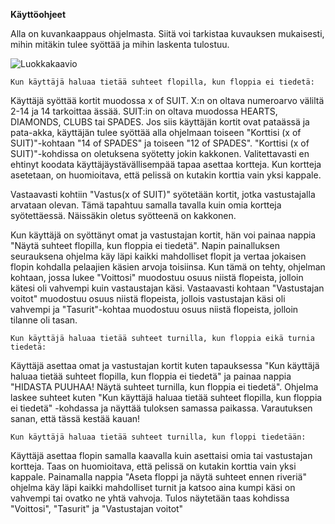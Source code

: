 **Käyttöohjeet**

Alla on kuvankaappaus ohjelmasta. Siitä voi tarkistaa kuvauksen mukaisesti, mihin mitäkin tulee syöttää ja mihin laskenta tulostuu.

![Luokkakaavio](https://github.com/pidrmasiin/omahahelp/blob/master/dokumentaatio/Kuvakaappaus-ohjelmasta.png)

```
Kun käyttäjä haluaa tietää suhteet flopilla, kun floppia ei tiedetä:
```

Käyttäjä syöttää kortit muodossa x of SUIT. X:n on oltava numeroarvo väliltä 2-14 ja 14 tarkoittaa ässää.
SUIT:in on oltava muodossa HEARTS, DIAMONDS, CLUBS tai SPADES. Jos siis käyttäjän kortit ovat pataässä ja pata-akka, käyttäjän tulee syöttää alla ohjelmaan toiseen "Korttisi (x of SUIT)"-kohtaan "14 of SPADES" ja toiseen "12 of SPADES". "Korttisi (x of SUIT)"-kohdissa on oletuksena syötetty jokin kakkonen. Valitettavasti en ehtinyt koodata käyttäjäystävällisempää tapaa asettaa kortteja. Kun kortteja asetetaan, on huomioitava, että pelissä on kutakin korttia vain yksi kappale.

Vastaavasti kohtiin "Vastus(x of SUIT)" syötetään kortit, jotka vastustajalla arvataan olevan. Tämä tapahtuu samalla tavalla kuin omia kortteja syötettäessä. Näissäkin oletus syötteenä on kakkonen.

Kun käyttäjä on syöttänyt omat ja vastustajan kortit, hän voi painaa nappia "Näytä suhteet flopilla, kun floppia ei tiedetä". Napin painalluksen seurauksena ohjelma käy läpi kaikki mahdolliset flopit ja vertaa jokaisen flopin kohdalla pelaajien käsien arvoja toisiinsa. Kun tämä on tehty, ohjelman kohtaan, jossa lukee "Voittosi" muodostuu osuus niistä flopeista, jolloin kätesi oli vahvempi kuin vastaustajan käsi. Vastaavasti kohtaan "Vastustajan voitot" muodostuu osuus niistä flopeista, jollois vastustajan käsi oli vahvempi ja "Tasurit"-kohtaa muodostuu osuus niistä flopeista, jolloin tilanne oli tasan.

```
Kun käyttäjä haluaa tietää suhteet turnilla, kun floppia eikä turnia tiedetä:
```
Käyttäjä asettaa omat ja vastustajan kortit kuten tapauksessa "Kun käyttäjä haluaa tietää suhteet flopilla, kun floppia ei tiedetä" ja painaa nappia "HIDASTA PUUHAA! Näytä suhteet turnilla, kun floppia ei tiedetä". Ohjelma laskee suhteet kuten "Kun käyttäjä haluaa tietää suhteet flopilla, kun floppia ei tiedetä" -kohdassa ja näyttää tuloksen samassa paikassa. Varautuksen sanan, että tässä kestää kauan!
```
Kun käyttäjä haluaa tietää suhteet turnilla, kun floppi tiedetään:
```
Käyttäjä asettaa flopin samalla kaavalla kuin asettaisi omia tai vastustajan kortteja. Taas on huomioitava, että pelissä on kutakin korttia vain yksi kappale. Painamalla nappia "Aseta floppi ja näytä suhteet ennen riveriä" ohjelma käy läpi kaikki mahdolliset turnit ja katsoo aina kumpi käsi on vahvempi tai ovatko ne yhtä vahvoja. Tulos näytetään taas kohdissa "Voittosi", "Tasurit" ja "Vastustajan voitot"





